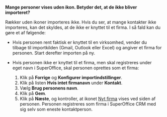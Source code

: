 <!-- markdownlint-disable-file MD041 -->
**Mange personer vises uden ikon. Betyder det, at de ikke bliver importeret?**

Rækker uden ikoner importeres ikke. Hvis du ser, at mange kontakter ikke importeres, kan det skyldes, at de ikke er knyttet til et firma. I så fald kan du gøre et af følgende:

* Hvis personen rent faktisk er knyttet til en virksomhed, vender du tilbage til importkilden (Gmail, Outlook eller Excel) og angiver et firma for personen. Start derefter importen på ny.

* Hvis personen ikke er knyttet til et firma, men skal registreres under eget navn i SuperOffice, skal personen oprettes som et firma:

    1. Klik på **Forrige** og **Konfigurer importindstillinger**.
    2. Klik på listen **Hvis intet firmanavn** under **Kontakt**.
    3. Vælg **Brug personens navn**.
    4. Klik på **Gem**.
    5. Klik på **Næste**, og kontroller, at ikonet [Nyt firma][img1] vises ved siden af personen. Personen registreres som firma i SuperOffice CRM med sig selv som eneste kontaktperson.

<!-- Referenced images -->
[img1]: ../../../../../media/icons/admin/import-preview-icon-company-new.bmp
